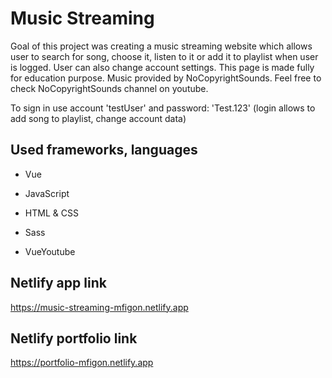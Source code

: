 # Music Streaming 

Goal of this project was creating a music streaming website which allows user to search for song, choose it, listen to it or add it to playlist when user is logged. User can also change account settings. This page is made fully for education purpose. Music provided by NoCopyrightSounds. Feel free to check NoCopyrightSounds channel on youtube.

To sign in use account 'testUser' and password: 'Test.123' (login allows to add song to playlist, change account data)

## Used frameworks, languages

* Vue

* JavaScript

* HTML & CSS

* Sass

* VueYoutube

## Netlify app link

https://music-streaming-mfigon.netlify.app

## Netlify portfolio link

https://portfolio-mfigon.netlify.app

